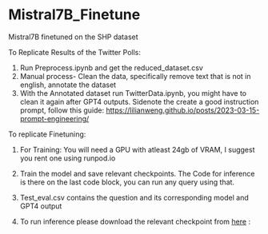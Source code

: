 # Mistral7B_Finetune
Mistral7B finetuned on the SHP dataset

To Replicate Results of the Twitter Polls:
1. Run Preprocess.ipynb and get the reduced_dataset.csv
2. Manual process-  Clean the data, specifically remove text that is not in english, annotate the dataset
3. With the Annotated dataset run TwitterData.ipynb, you might have to clean it again after GPT4 outputs.
Sidenote the create a good instruction prompt, follow this guide: https://lilianweng.github.io/posts/2023-03-15-prompt-engineering/


To replicate Finetuning:

1. For Training: You will need a GPU with atleast 24gb of VRAM, I suggest you rent one using runpod.io
2. Train the model and save relevant checkpoints. The Code for inference is there on the last code block, you can run any query using that. 
3. Test_eval.csv contains the question and its corresponding model and GPT4 output

4. To  run inference please download the relevant checkpoint from [here](https://drive.google.com/drive/folders/1fRbF3GkFGwrIlyQdClAYcCHU435gqR6A?usp=drive_link) :
